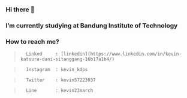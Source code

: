 ### Hi there 👋

###  I’m currently studying at Bandung Institute of Technology
###  How to reach me?
>       Linked     : [linkedin](https://www.linkedin.com/in/kevin-katsura-dani-sitanggang-16b17a1b4/)

>       Instagram  : kevin_kdps

>       Twitter    : kevin57223037

>       Line       : kevin23march
<!--
**kevinkatsura/kevinkatsura** is a ✨ _special_ ✨ repository because its `README.md` (this file) appears on your GitHub profile.

Here are some ideas to get you started:

- 🌱 I’m currently learning Web Development 
- 👯 I’m looking to collaborate on ...
- 🤔 I’m looking for help with ...
- 💬 Ask me about ...
- 📫 How to reach me: ...
- 😄 Pronouns: ...
- ⚡ Fun fact: ...
-->

